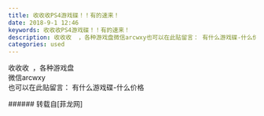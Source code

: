 ```yaml
---
title: 收收收PS4游戏碟！！有的速来！
date: 2018-9-1 12:46
keywords: 收收收PS4游戏碟！！有的速来！
description: 收收收  ，各种游戏盘微信arcwxy也可以在此贴留言： 有什么游戏碟-什么价格
categories: used
---
```

<td class="t_f" id="postmessage_1711422">

<img alt="" border="0" onclick="" onmouseover="" smilieid="99" src="static/image/smiley/qiubilong/9.gif"/>收收收  ，各种游戏盘<br/>
微信arcwxy<br/>
也可以在此贴留言： 有什么游戏碟-什么价格<br/>
</td>
###### 转载自[菲龙网]